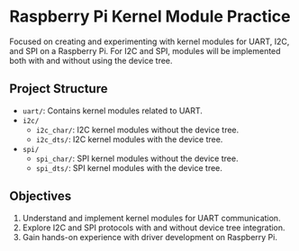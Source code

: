 # Raspberry Pi Kernel Module Practice

Focused on creating and experimenting with kernel modules for UART, I2C, and SPI on a Raspberry Pi. For I2C and SPI, modules will be implemented both with and without using the device tree.

## Project Structure

- `uart/`: Contains kernel modules related to UART.
- `i2c/`
  - `i2c_char/`: I2C kernel modules without the device tree.
  - `i2c_dts/`: I2C kernel modules with the device tree.
- `spi/`
  - `spi_char/`: SPI kernel modules without the device tree.
  - `spi_dts/`: SPI kernel modules with the device tree.

## Objectives

1. Understand and implement kernel modules for UART communication.
2. Explore I2C and SPI protocols with and without device tree integration.
3. Gain hands-on experience with driver development on Raspberry Pi.
